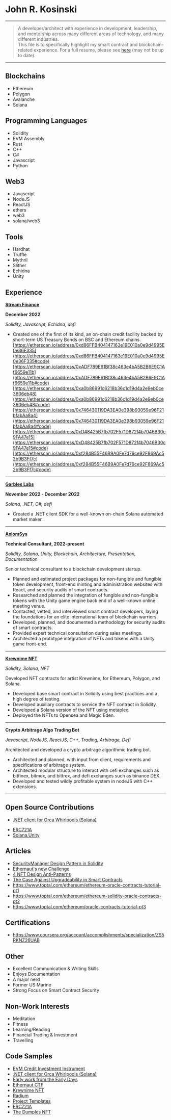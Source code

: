 John R. Kosinski
============

----

>  A developer/architect with experience in development, leadership, and mentorship across many different areas of technology, and many different industries. \
>  This file is to specifically highlight my smart contract and blockchain-related experience. For a full resume, please see [here](John-R-Kosinski.pdf) (may not be up to date).

----

Blockchains
----------
* Ethereum 
* Polygon 
* Avalanche 
* Solana 

Programming Languages
----------
* Solidity 
* EVM Assembly
* Rust 
* C++ 
* C# 
* Javascript
* Python

Web3
----------
* Javascript 
* NodeJS
* ReactJS
* ethers
* web3
* solana/web3

Tools
----------
* Hardhat 
* Truffle 
* Mythril
* Slither
* Echidna 
* Unity

Experience
----------

**[Stream Finance](https://app.appstreamprotocol.money/)**

**December 2022**

_Solidity, Javascript, Echidna, defi_

* Created one of the first of its kind, an on-chain credit facility backed by short-term US Treasury Bonds on BSC and Ethereum chains. 
[https://etherscan.io/address/0xd86FFB404147163e19E010a0e9d4995E0e36F335](https://etherscan.io/address/0xd86FFB404147163e19E010a0e9d4995E0e36F335#code)
[https://etherscan.io/address/0xADF789E61Bf38c463e4bA5B2B6E9C1Af6659e11b](https://etherscan.io/address/0xADF789E61Bf38c463e4bA5B2B6E9C1Af6659e11b#code)
[https://etherscan.io/address/0xa0b86991c6218b36c1d19d4a2e9eb0ce3606eb48](https://etherscan.io/address/0xa0b86991c6218b36c1d19d4a2e9eb0ce3606eb48#code)
[https://etherscan.io/address/0x746430119DA3EA0e398b93059e96F21bfabAa8a4](https://etherscan.io/address/0x746430119DA3EA0e398b93059e96F21bfabAa8a4#code)
[https://etherscan.io/address/0xD48425B7fb702F571D872f4b7046B30c9FA47e15](https://etherscan.io/address/0xD48425B7fb702F571D872f4b7046B30c9FA47e15#code)
[https://etherscan.io/address/0xf284B55F46B9A0Fe7d79ce92F869Ac52b9B3Ff7c](https://etherscan.io/address/0xf284B55F46B9A0Fe7d79ce92F869Ac52b9B3Ff7c#code)

----

**[Garbles Labs](https://github.com/garbles-labs/)**

**November 2022 - December 2022**

_Solana, .NET, C#, defi_

* Created a .NET client SDK for a well-known on-chain Solana automated market maker. 

----


**[AxiomSys](https://www.axiomsys.com/)**

**Technical Consultant, 2022-present**

_Solidity, Solana, Unity, Blockchain, Architecture, Presentation, Documentation_

Senior technical consultant to a blockchain development startup. 

* Planned and estimated project packages for non-fungible and fungible token development, front-end minting and administration websites with React, and security audits of smart contracts.
* Researched and planned the integration of fungible and non-fungible tokens with the Unity game engine back end of a well-known online meeting venue.
* Contacted, vetted, and interviewed smart contract developers, laying the foundations for an elite international team of blockchain warriors.
* Developed, planned, and documented a methodology for security audits of smart contracts.
* Provided expert technical consultation during sales meetings. 
* Architected a prototype integration of NFTs and tokens with a Unity game front-end.
----

**[Krewnime NFT](https://opensea.io/collection/krewnime)**

_Solidity, Solana, NFT_

Developed NFT contracts for artist Krewnime, for Ethereum, Polygon, and Solana. 

* Developed base smart contract in Solidity using best practices and a high degree of testing. 
* Developed auxiliary contracts to service the NFT contract in Solidity. 
* Developed a Solana version of the NFT using metaplex. 
* Deployed the NFTs to Opensea and Magic Eden. 
----------

**Crypto Arbitrage Algo Trading Bot**

_Javascript, NodeJS, ReactJS, C++, Trading, Arbitrage, Defi_

Architected and developed a crypto arbitrage algorithmic trading bot. 

* Architected and planned, with input from client, requirements and specifications of arbitrage system.
* Architected modular structure to interact with cefi exchanges such as bitfinex, bitmex, and bittrex, and defi exchanges such as binance DEX.
* Developed and tested wildly profitable system in nodeJS with C++ extensions. 
----------

Open Source Contributions
----------------------------------------
- [.NET client for Orca Whirlpools (Solana)](https://github.com/garbles-labs/Orca.Unity-SDK)
* [ERC721A](https://github.com/chiru-labs/ERC721A/pull/407) 
* [Solana.Unity](https://github.com/garbles-labs/Solana.Unity-Core)


Articles
----------
* [SecurityManager Design Pattern in Solidity](https://medium.com/@john.kosinski/security-manager-design-pattern-in-solidity-d8851779cb6d) 
* [Ethernaut's new Challenge](https://hackernoon.com/good-samaritan-the-new-ethernaut-ctf-challenge)
* [4 NFT Design Anti-Patterns](https://hackernoon.com/4-common-nft-contract-design-anti-patterns)
* [The Case Against Upgradeability in Smart Contracts](https://hackernoon.com/the-case-against-upgradeable-smart-contracts) 
* https://www.toptal.com/ethereum/ethereum-oracle-contracts-tutorial-pt1  
* https://www.toptal.com/ethereum/ethereum-solidity-oracle-contracts-pt2  
* https://www.toptal.com/ethereum/oracle-contracts-tutorial-pt3 


Certifications
--------------
* https://www.coursera.org/account/accomplishments/specialization/ZS5RKNZ26UAB


Other
----------
* Excellent Communication & Writing Skills 
* Enjoys Documentation 
* A major nerd
* Former US Marine 
* Strong Focus on Smart Contract Security


Non-Work Interests 
----------
* Meditation 
* Fitness
* Learning/Reading
* Financial Trading & Investment 
* Travelling 


## Code Samples
- [EVM Credit Investment Instrument](https://github.com/jrkosinski/evm-bond-vault/)
- [.NET client for Orca Whirlpools (Solana)](https://github.com/garbles-labs/Orca.Unity-SDK)
- [Early work from the Early Days](https://github.com/jrkosinski/crypto-champ) 
- [Ethernaut CTF](https://github.com/jrkosinski/Ethernaut)
- [Krewnime NFT](https://github.com/jrkosinski/Krewnime-NFT) 
- [Radium](https://github.com/jrkosinski/Radium) 
- [Project Templates](https://github.com/jrkosinski/bc-templates) 
- [ERC721A](https://github.com/jrkosinski/ERC721A) 
- [The Dumples NFT](https://github.com/jrkosinski/TheDumples-NFT)
